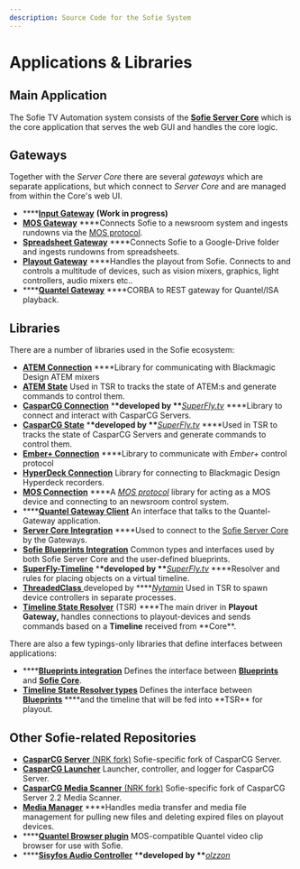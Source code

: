```yaml
---
description: Source Code for the Sofie System
---
```


# Applications & Libraries

## Main Application

The Sofie TV Automation system consists of the [**Sofie Server Core**](https://github.com/nrkno/sofie-core) which is the core application that serves the web GUI and handles the core logic.

## Gateways

Together with the _Server Core_ there are several _gateways_ which are separate applications, but which connect to _Server Core_ and are managed from within the Core's web UI.

- \*\*\*\*[**Input Gateway**](https://github.com/nrkno/tv-automation-input-gateway) **\(Work in progress\)**
- [**MOS Gateway**](https://github.com/nrkno/tv-automation-mos-gateway) \*\*\*\*Connects Sofie to a newsroom system and ingests rundowns via the [MOS protocol](http://mosprotocol.com/).
- [**Spreadsheet Gateway**](https://github.com/SuperFlyTV/spreadsheet-gateway) \*\*\*\*Connects Sofie to a Google-Drive folder and ingests rundowns from spreadsheets.
- [**Playout Gateway**](https://github.com/nrkno/tv-automation-playout-gateway) \*\*\*\*Handles the playout from Sofie. Connects to and controls a multitude of devices, such as vision mixers, graphics, light controllers, audio mixers etc..
- \*\*\*\*[**Quantel Gateway**](https://github.com/nrkno/tv-automation-quantel-gateway) \*\*\*\*CORBA to REST gateway for Quantel/ISA playback.

## Libraries

There are a number of libraries used in the Sofie ecosystem:

- [**ATEM Connection**](https://github.com/nrkno/tv-automation-atem-connection) \*\*\*\*Library for communicating with Blackmagic Design ATEM mixers
- [**ATEM State**](https://github.com/nrkno/tv-automation-atem-state) Used in TSR to tracks the state of ATEM:s and generate commands to control them.
- [**CasparCG Connection**](https://github.com/SuperFlyTV/casparcg-connection) \***\*developed by \*\***[_SuperFly.tv_](https://github.com/SuperFlyTV) \*\*\*\*Library to connect and interact with CasparCG Servers.
- [**CasparCG State**](https://github.com/superflytv/casparcg-state) \***\*developed by \*\***[_SuperFly.tv_](https://github.com/SuperFlyTV) \*\*\*\*Used in TSR to tracks the state of CasparCG Servers and generate commands to control them.
- [**Ember+ Connection**](https://github.com/nrkno/tv-automation-emberplus-connection) \*\*\*\*Library to communicate with _Ember+_ control protocol
- [**HyperDeck Connection**](https://github.com/nrkno/tv-automation-hyperdeck-connection) Library for connecting to Blackmagic Design Hyperdeck recorders.
- [**MOS Connection**](https://github.com/nrkno/tv-automation-mos-connection/) \*\*\*\*A [_MOS protocol_](http://mosprotocol.com/) library for acting as a MOS device and connecting to an newsroom control system.
- \*\*\*\*[**Quantel Gateway Client**](https://github.com/nrkno/tv-automation-quantel-gateway-client) An interface that talks to the Quantel-Gateway application.
- [**Server Core Integration**](https://github.com/nrkno/sofie-core-integration) \*\*\*\*Used to connect to the [Sofie Server Core](https://github.com/nrkno/sofie-core) by the Gateways.
- [**Sofie Blueprints Integration**](https://github.com/nrkno/tv-automation-sofie-blueprints-integration) Common types and interfaces used by both Sofie Server Core and the user-defined blueprints.
- [**SuperFly-Timeline**](https://github.com/SuperFlyTV/supertimeline) \***\*developed by \*\***[_SuperFly.tv_](https://github.com/SuperFlyTV) \*\*\*\*Resolver and rules for placing objects on a virtual timeline.
- [**ThreadedClass** ](https://github.com/nytamin/threadedClass)developed by \*\*\*\*[_Nytamin_](https://github.com/nytamin) Used in TSR to spawn device controllers in separate processes.
- [**Timeline State Resolver**](https://github.com/nrkno/tv-automation-state-timeline-resolver) \(TSR\) \***\*The main driver in **Playout Gateway,** handles connections to playout-devices and sends commands based on a **Timeline** received from **Core\*\*.

There are also a few typings-only libraries that define interfaces between applications:

- \*\*\*\*[**Blueprints integration**](https://www.npmjs.com/package/tv-automation-sofie-blueprints-integration) Defines the interface between [**Blueprints** ](dictionary.md#blueprints)and [**Sofie Core**](dictionary.md#sofie-core).
- [**Timeline State Resolver types**](https://www.npmjs.com/package/timeline-state-resolver-types) Defines the interface between [**Blueprints**](dictionary.md#blueprints) \***\*and the timeline that will be fed into **TSR\*\* for playout.

## Other Sofie-related Repositories

- [**CasparCG Server** \(NRK fork\)](https://github.com/nrkno/tv-automation-casparcg-server) Sofie-specific fork of CasparCG Server.
- [**CasparCG Launcher**](https://github.com/nrkno/tv-automation-casparcg-launcher) Launcher, controller, and logger for CasparCG Server.
- [**CasparCG Media Scanner** \(NRK fork\)](https://github.com/nrkno/tv-automation-casparcg-server) Sofie-specific fork of CasparCG Server 2.2 Media Scanner.
- [**Media Manager**](https://github.com/nrkno/tv-automation-media-management) \*\*\*\*Handles media transfer and media file management for pulling new files and deleting expired files on playout devices.
- \*\*\*\*[**Quantel Browser plugin**](https://github.com/nrkno/tv-automation-quantel-browser-plugin) MOS-compatible Quantel video clip browser for use with Sofie.
- \*\*\*\*[**Sisyfos Audio Controller**](https://github.com/nrkno/tv-automation-sisyfos-audio-controller) \***\*developed by \*\***[_olzzon_](https://github.com/olzzon/)
